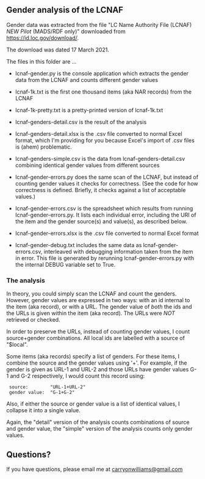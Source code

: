 

## Gender analysis of the LCNAF

Gender data was extracted from the file "LC Name Authority File (LCNAF) *NEW Pilot* (MADS/RDF only)" downloaded from https://id.loc.gov/download/.

The download was dated 17 March 2021.

The files in this folder are ...

   * lcnaf-gender.py is the console application which extracts the gender data from the LCNAF and counts different gender values
   * lcnaf-1k.txt is the first one thousand items (aka NAR records) from the LCNAF
   * lcnaf-1k-pretty.txt is a pretty-printed version of lcnaf-1k.txt
   * lcnaf-genders-detail.csv is the result of the analysis
   * lcnaf-genders-detail.xlsx is the .csv file converted to normal Excel format, which I'm providing for you because Excel's import of .csv files is (ahem) problematic.
   * lcnaf-genders-simple.csv is the data from lcnaf-genders-detail.csv combining identical gender values from different sources

   * lcnaf-gender-errors.py does the same scan of the LCNAF, but instead of counting gender values it checks for correctness.  (See the code for how correctness is defined.  Briefly, it checks against a list of acceptable values.)
   * lcnaf-gender-errors.csv is the spreadsheet which results from running lcnaf-gender-errors.py.  It lists each individual error, including the URI of the item and the gender source(s) and value(s), as described below.
   * lcnaf-gender-errors.xlsx is the .csv file converted to normal Excel format
   * lcnaf-gender-debug.txt includes the same data as lcnaf-gender-errors.csv, interleaved with debugging information taken from the item in error.  This file is generated by rerunning lcnaf-gender-errors.py with the internal DEBUG variable set to True.

### The analysis

In theory, you could simply scan the LCNAF and count the genders.  However, gender values are expressed in two ways:  with an id internal to the item (aka record), or with a URL.  The gender value of *both* the ids and the URLs is given within the item (aka record).  The URLs were *NOT* retrieved or checked.

In order to preserve the URLs, instead of counting gender values, I count source+gender combinations.  All local ids are labelled with a source of "$local".

Some items (aka records) specify a list of genders.  For these items, I combine the source and the gender values using '+'.  For example, if the gender is given as URL-1 and URL-2 and those URLs have gender values G-1 and G-2 respectively, I would count this record using:

     source:        "URL-1+URL-2"
     gender value:  "G-1+G-2"

Also, if either the source or gender value is a list of identical values, I collapse it into a single value.

Again, the "detail" version of the analysis counts combinations of source and gender value, the "simple" version of the analysis counts only gender values.

## Questions?

If you have questions, please email me at carryonwilliams@gmail.com
